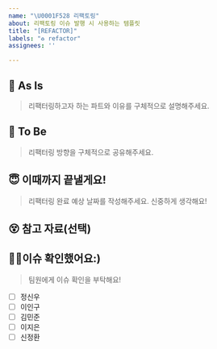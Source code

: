 ```yaml
---
name: "\U0001F528 리팩토링"
about: 리팩토링 이슈 발행 시 사용하는 템플릿
title: "[REFACTOR]"
labels: "♻️ refactor"
assignees: ''

---
```


## 🤮 As Is
> 리팩터링하고자 하는 파트와 이유를 구체적으로 설명해주세요.

## 🤩 To Be
> 리팩터링 방향을 구체적으로 공유해주세요.

## 😇 이때까지 끝낼게요!
> 리팩터링 완료 예상 날짜를 작성해주세요. 신중하게 생각해요!

## 😵 참고 자료(선택)

## 🙇‍♀️이슈 확인했어요:)
> 팀원에게 이슈 확인을 부탁해요!
- [ ] 정신우
- [ ] 이인구
- [ ] 김민준
- [ ] 이지은
- [ ] 신정환
